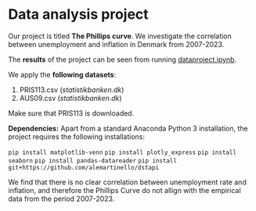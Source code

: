 # Data analysis project

Our project is titled **The Phillips curve**. We investigate the correlation between unemployment and inflation in Denmark from 2007-2023. 

The **results** of the project can be seen from running [dataproject.ipynb](dataproject.ipynb).

We apply the **following datasets**: 

1. PRIS113.csv (*statistikbanken.dk*) 
2. AUS09.csv (*statistikbanken.dk*)

Make sure that PRIS113 is downloaded.

**Dependencies:** Apart from a standard Anaconda Python 3 installation, the project requires the following installations:

``pip install matplotlib-venn``
``pip install plotly_express``
``pip install seaborn``
``pip install pandas-datareader``
``pip install git+https://github.com/alemartinello/dstapi``

We find that there is no clear correlation between unemployment rate and inflation, and therefore the Phillips Curve do not allign with the empirical data from the period 2007-2023.
